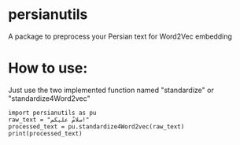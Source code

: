 # persianutils
A package to preprocess your Persian text for Word2Vec embedding
# How to use:
Just use the two implemented function named "standardize" or "standardize4Word2vec"
```
import persianutils as pu
raw_text = "سلامٌ علیکم!"
processed_text = pu.standardize4Word2vec(raw_text)
print(processed_text)
```
